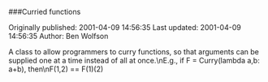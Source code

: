 ###Curried functions

Originally published: 2001-04-09 14:56:35
Last updated: 2001-04-09 14:56:35
Author: Ben Wolfson

A class to allow programmers to curry functions, so that arguments can be supplied one at a time instead of all at once.\nE.g., if F = Curry(lambda a,b: a+b), then\nF(1,2) == F(1)(2)